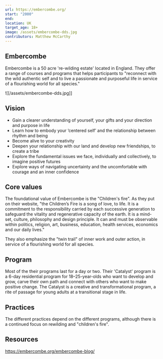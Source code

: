 ```yaml
---
url: https://embercombe.org/
start: "2000"
end: 
location: UK
target_age: 18+
image: /assets/embercombe-dds.jpg
contributors: Matthew McCarthy
---
```


## Embercombe 

Embercombe is a 50 acre 're-wilding estate' located in England. They offer a range of courses and programs that helps participants to "reconnect with the wild authentic self and to live a passionate and purposeful life in service of a flourishing world for all species."

![[/assets/embercombe-dds.jpg]]

## Vision

- Gain a clearer understanding of yourself, your gifts and your direction and purpose in life
- Learn how to embody your ‘centered self’ and the relationship between rhythm and being
- Become alive to your creativity
- Deepen your relationship with our land and develop new friendships, to create a tribe
- Explore the fundamental issues we face, individually and collectively, to imagine positive futures
- Explore ways of navigating uncertainty and the uncomfortable with courage and an inner confidence

## Core values 

The foundational value of Embercombe is the "Children's fire". As they put on their website, "the Children’s Fire is a song of love, to life. It is a commitment to the responsibility carried by each successive generation to safeguard the vitality and regenerative capacity of the earth. It is a mind-set, culture, philosophy and design principle. It can and must be observable within politics, religion, art, business, education, health services, economics and our daily lives."

They also emphasize the "twin trail" of inner work and outer action, in service of a flourishing world for all species.  

## Program

Most of the their programs last for a day or two. Their 'Catalyst' program is a 6-day residential program for 18–25-year-olds who want to develop and grow, carve their own path and connect with others who want to make positive change. The Catalyst is a creative and transformational program, a rite of passage for young adults at a transitional stage in life.

## Practices 

The different practices depend on the different programs, although there is a continued focus on rewilding and "children's fire". 

## Resources 

https://embercombe.org/embercombe-blog/